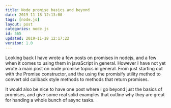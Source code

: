 ```yaml
---
title: Node promise basics and beyond
date: 2019-11-18 12:13:00
tags: [node.js]
layout: post
categories: node.js
id: 565
updated: 2019-11-18 12:17:22
version: 1.0
---
```


Looking back I have wrote a few posts on promises in nodejs, and a few when it comes to using them in javaScript in general. However I have not yet wrote a main post on node promise topics in general. From just starting out with the Promise constructor, and the using the promisify utility method to convert old callback style methods to methods that return promises.

It would also be nice to have one post where I go beyond just the basics of promises, and give some real solid examples that outline why they are great for handing a whole bunch of async tasks.

<!-- more -->
